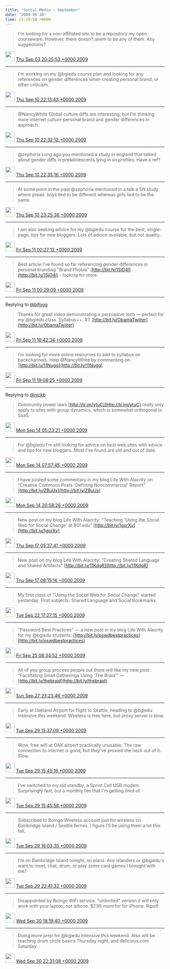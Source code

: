```yaml
---    
title: "Social Media - September"
date: "2009-09-30"
time: 23:59:59 +0000
---
```


> I'm looking for a non-affiliated site to be a repository my open courseware. However, there doesn't seem to be any of them. Any suggestions?

<img src="{{ site.url }}{{ site.baseurl }}/assets/images/media/tweet.ico" width="30" /> [Thu Sep 03 20:25:53 +0000 2009](https://twitter.com/ChristopherA/status/3741264687)

----

> I'm working on my @bgiedu course plan and looking for any references on gender differences when creating personal brand, or other criticism.

<img src="{{ site.url }}{{ site.baseurl }}/assets/images/media/tweet.ico" width="30" /> [Thu Sep 10 22:13:43 +0000 2009](https://twitter.com/ChristopherA/status/3897435485)

----

> @NancyWhite Global culture diffs are interesting, but I'm thinking more internet culture personal brand and gender differences in approach.

<img src="{{ site.url }}{{ site.baseurl }}/assets/images/media/tweet.ico" width="30" /> [Thu Sep 10 22:32:12 +0000 2009](https://twitter.com/ChristopherA/status/3897800308)

----

> @zephoria Long ago you mentioned a study in england that talked about gender diffs in preadolescents lying in sn profiles. Have a ref?

<img src="{{ site.url }}{{ site.baseurl }}/assets/images/media/tweet.ico" width="30" /> [Thu Sep 10 22:35:16 +0000 2009](https://twitter.com/ChristopherA/status/3897860640)

----

> At some point in the past @zephoria mentioned in a talk a SN study where pread. boys lied to be different whereas girls lied to be the same.

<img src="{{ site.url }}{{ site.baseurl }}/assets/images/media/tweet.ico" width="30" /> [Thu Sep 10 23:25:36 +0000 2009](https://twitter.com/ChristopherA/status/3898858416)

----

> I am also seeking advice for my @bgiedu course for the best, single-page, tips for new bloggers. Lots of advice available, but not quality.

<img src="{{ site.url }}{{ site.baseurl }}/assets/images/media/tweet.ico" width="30" /> [Fri Sep 11 00:27:12 +0000 2009](https://twitter.com/ChristopherA/status/3900148901)

----

> Best article I've found so far referencing gender differences in personal branding "Brand Phobia" [http://bit.ly/1SjD4l](http://bit.ly/1SjD4l) - looking for more.

<img src="{{ site.url }}{{ site.baseurl }}/assets/images/media/tweet.ico" width="30" /> [Fri Sep 11 00:29:09 +0000 2009](https://twitter.com/ChristopherA/status/3900190220)

----

Replying to [@bjfogg](https://twitter.com/bjfogg/status/3915744659)

> Thanks for great video demonstrating a persuasive tech — perfect for my @bgiedu class. Syllabus++. RT [http://bit.ly/ObamaTwiiter](http://bit.ly/ObamaTwiiter)

<img src="{{ site.url }}{{ site.baseurl }}/assets/images/media/tweet.ico" width="30" /> [Fri Sep 11 18:42:34 +0000 2009](https://twitter.com/ChristopherA/status/3916888958)

----

> I'm looking for more online resources to add to syllabus on backchannels. Help @NancyWhite by commenting on [http://bit.ly/11Nugg](http://bit.ly/11Nugg)

<img src="{{ site.url }}{{ site.baseurl }}/assets/images/media/tweet.ico" width="30" /> [Fri Sep 11 19:08:25 +0000 2009](https://twitter.com/ChristopherA/status/3917377864)

----

Replying to [@nickb](https://twitter.com/nickb/status/3923133926)

> Community power laws [http://tr.im/ytuC](http://tr.im/ytuC) really only apply to sites with group dynamics, which is somewhat orthogonal to SaaS.

<img src="{{ site.url }}{{ site.baseurl }}/assets/images/media/tweet.ico" width="30" /> [Mon Sep 14 05:23:21 +0000 2009](https://twitter.com/ChristopherA/status/3974432897)

----

> For @bgiedu I'm still looking for advice on best web sites with advice and tips for new bloggers. Most I've found are old and out of date.

<img src="{{ site.url }}{{ site.baseurl }}/assets/images/media/tweet.ico" width="30" /> [Mon Sep 14 07:57:45 +0000 2009](https://twitter.com/ChristopherA/status/3976220395)

----

> I have posted some commentary in my blog Life With Alacrity on "Creative Commons Posts 'Defining Noncommercial' Report" [http://bit.ly/ZBuUx](http://bit.ly/ZBuUx)

<img src="{{ site.url }}{{ site.baseurl }}/assets/images/media/tweet.ico" width="30" /> [Mon Sep 14 20:58:26 +0000 2009](https://twitter.com/ChristopherA/status/3988466787)

----

> New post on my blog Life With Alacrity: "Teaching 'Using the Social Web for Social Change' at BGI.edu" [http://bit.ly/1gorXv](http://bit.ly/1gorXv)

<img src="{{ site.url }}{{ site.baseurl }}/assets/images/media/tweet.ico" width="30" /> [Thu Sep 17 05:37:41 +0000 2009](https://twitter.com/ChristopherA/status/4048343490)

----

> New post on my blog Life With Alacrity: "Creating Shared Language and Shared Artifacts" [http://bit.ly/11KdgR](http://bit.ly/11KdgR)

<img src="{{ site.url }}{{ site.baseurl }}/assets/images/media/tweet.ico" width="30" /> [Thu Sep 17 08:15:16 +0000 2009](https://twitter.com/ChristopherA/status/4050092171)

----

> My first class of "Using the Social Web for Social Change" started yesterday. First subjects: Shared Language and Social Bookmarks.

<img src="{{ site.url }}{{ site.baseurl }}/assets/images/media/tweet.ico" width="30" /> [Tue Sep 22 17:27:15 +0000 2009](https://twitter.com/ChristopherA/status/4176856871)

----

> "Password Best Practices" — a new post in my blog Life With Alacrity for my @bgiedu students: [http://bit.ly/pswdbestpractices](http://bit.ly/pswdbestpractices)

<img src="{{ site.url }}{{ site.baseurl }}/assets/images/media/tweet.ico" width="30" /> [Fri Sep 25 08:34:52 +0000 2009](https://twitter.com/ChristopherA/status/4364128977)

----

> All of you group process people out there will like my new post: "Facilitating Small Gatherings Using 'The Braid'" — [http://bit.ly/thebraid](http://bit.ly/thebraid)

<img src="{{ site.url }}{{ site.baseurl }}/assets/images/media/tweet.ico" width="30" /> [Sun Sep 27 23:23:46 +0000 2009](https://twitter.com/ChristopherA/status/4428620840)

----

> Early at Oakland Airport for flight to Seattle, heading to @bgiedu Intensive this weekend. Wireless is free here, but proxy server is slow.

<img src="{{ site.url }}{{ site.baseurl }}/assets/images/media/tweet.ico" width="30" /> [Tue Sep 29 15:37:09 +0000 2009](https://twitter.com/ChristopherA/status/4472555640)

----

> Wow, free wifi at OAK airport practically unusable. The raw connection to internet is good, but they've proxied the heck out of it. Slow.

<img src="{{ site.url }}{{ site.baseurl }}/assets/images/media/tweet.ico" width="30" /> [Tue Sep 29 15:45:16 +0000 2009](https://twitter.com/ChristopherA/status/4472737587)

----

> I've switched to my old standby, a Sprint Cell USB modem. Surprisingly fast, but a monthly fee that I'm getting tired of.

<img src="{{ site.url }}{{ site.baseurl }}/assets/images/media/tweet.ico" width="30" /> [Tue Sep 29 15:45:58 +0000 2009](https://twitter.com/ChristopherA/status/4472753957)

----

> Subscribed to Boingo Wireless account just for wireless on Bainbridge Island / Seattle ferries. I figure I'll be using them a lot this fall.

<img src="{{ site.url }}{{ site.baseurl }}/assets/images/media/tweet.ico" width="30" /> [Tue Sep 29 16:03:35 +0000 2009](https://twitter.com/ChristopherA/status/4473159549)

----

> I'm on Bainbridge Island tonight, no plans. Any islanders or @bgiedu's want to meet, chat, drum, or play some card games I brought with me?

<img src="{{ site.url }}{{ site.baseurl }}/assets/images/media/tweet.ico" width="30" /> [Tue Sep 29 22:41:32 +0000 2009](https://twitter.com/ChristopherA/status/4482017319)

----

> Disappointed by Boingo WiFi service. "unlimited" version it will only work with your laptop, not iphone. $7.95 more for for iPhone. Ripoff.

<img src="{{ site.url }}{{ site.baseurl }}/assets/images/media/tweet.ico" width="30" /> [Wed Sep 30 18:19:40 +0000 2009](https://twitter.com/ChristopherA/status/4503450592)

----

> Doing more prep for @bgiedu intensive this weekend. Also will be teaching drum circle basics Thursday night, and delicious.com Saturday.

<img src="{{ site.url }}{{ site.baseurl }}/assets/images/media/tweet.ico" width="30" /> [Wed Sep 30 22:31:08 +0000 2009](https://twitter.com/ChristopherA/status/4509020008)